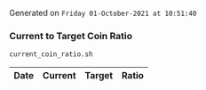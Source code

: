 Generated on `Friday 01-October-2021 at 10:51:40`

### Current to Target Coin Ratio
`current_coin_ratio.sh`

Date|Current|Target|Ratio
---|---|---|---
